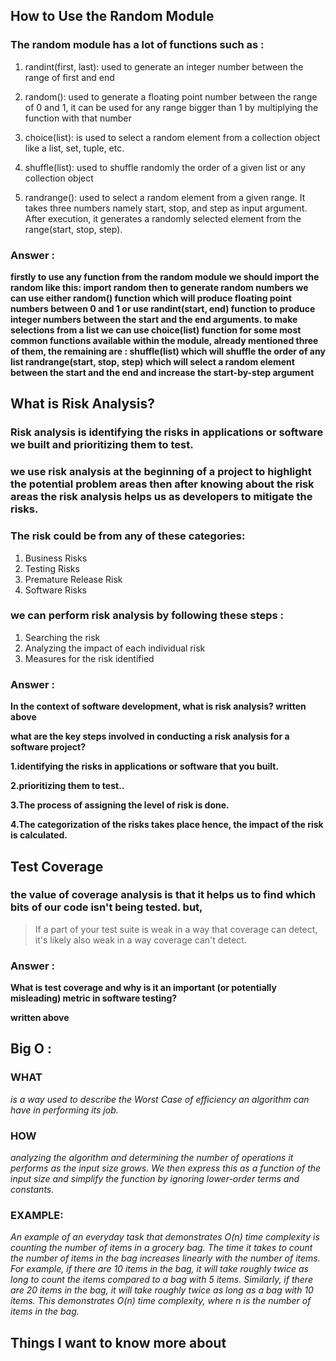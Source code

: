 ## How to Use the Random Module 
### The random module has a lot of functions such as :
1. randint(first, last): used to generate an integer number between the range of first and end 

2. random(): used to generate a  floating point number between the range of 0 and 1, it can be used for any range bigger than 1 by multiplying the function with that number

3. choice(list): is used to select a random element from a collection object like a list, set, tuple, etc. 

4. shuffle(list): used to shuffle randomly the order of a given list or any collection object

5. randrange():  used to select a random element from a given range. It takes three numbers namely start, stop, and step as input argument. After execution, it generates a randomly selected element from the range(start, stop, step).

### Answer  :
**firstly to use any function from the random module we should import the random like this:  import random
then to generate random numbers we can use either random() function which will produce floating point numbers between 0 and 1 or use randint(start, end) function to produce integer numbers between the start and the end arguments. 
to make selections from a list we  can use choice(list) function 
for some most common functions available within the module, already mentioned  three of them, the remaining are : 
shuffle(list)  which will shuffle the order of any list
 randrange(start, stop, step) which will select a random element between the start and the end and increase the start-by-step argument** 

## What is Risk Analysis?
### Risk analysis is identifying the risks in applications or software we built and prioritizing them to test.

### we use risk analysis at the beginning of a project to highlight the potential problem areas then after knowing about the risk areas the risk analysis helps us as developers to mitigate the risks.

### The risk could be from any of these categories:
1. Business Risks    
2. Testing Risks
3. Premature Release Risk 
4.  Software Risks

### we can perform risk analysis by following these steps :
1. Searching the risk
2. Analyzing the impact of each individual risk
3. Measures for the risk identified
   

### Answer : 
**In the context of software development, what is risk analysis?
written above**

**what are the key steps involved in conducting a risk analysis for a software project?**

 **1.identifying the risks in applications or software that you built.**

 **2.prioritizing them to test..**

 **3.The process of assigning the level of risk is done.**

 **4.The categorization of the risks takes place hence, the impact of the risk is calculated.**
   
## Test Coverage
###  the value of coverage analysis is that it helps us to find which bits of our code isn't being tested. but, 
>If a part of your test suite is weak in a way that coverage can detect, it's likely also weak in a way coverage can't detect.

### Answer : 
**What is test coverage and why is it an important (or potentially misleading) metric in software testing?**

**written above**

## Big O :

### WHAT
 *is a way used to describe the Worst Case of efficiency an algorithm can have in performing its job.*

### HOW 
*analyzing the algorithm and determining the number of operations it performs as the input size grows. We then express this as a function of the input size and simplify the function by ignoring lower-order terms and constants.*

### EXAMPLE:
 *An example of an everyday task that demonstrates O(n) time complexity is counting the number of items in a grocery bag. The time it takes to count the number of items in the bag increases linearly with the number of items. For example, if there are 10 items in the bag, it will take roughly twice as long to count the items compared to a bag with 5 items. Similarly, if there are 20 items in the bag, it will take roughly twice as long as a bag with 10 items. This demonstrates O(n) time complexity, where n is the number of items in the bag.*

## Things I want to know more about
